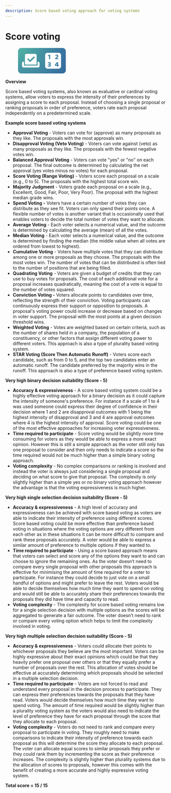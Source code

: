 ```yaml
---
description: Score based voting approach for voting systems
---
```


# Score voting

<div align="left">

<figure><img src="../../.gitbook/assets/score-voting.png" alt="" width="150"><figcaption></figcaption></figure>

</div>

**Overview**

Score based voting systems, also known as evaluative or cardinal voting systems, allow voters to express the intensity of their preferences by assigning a score to each proposal. Instead of choosing a single proposal or ranking proposals in order of preference, voters rate each proposal independently on a predetermined scale.



**Example score based voting systems**

* **Approval Voting** - Voters can vote for (approve) as many proposals as they like. The proposals with the most approvals win.
* **Disapproval Voting (Veto Voting)** - Voters can vote against (veto) as many proposals as they like. The proposals with the fewest negative votes win.
* **Balanced Approval Voting** - Voters can vote "yes" or "no" on each proposal. The final outcome is determined by calculating the net approval (yes votes minus no votes) for each proposal.
* **Score Voting (Range Voting)** - Voters score each proposal on a scale (e.g., 0 to 5). The proposals with the highest total score win.
* **Majority Judgment** - Voters grade each proposal on a scale (e.g., Excellent, Good, Fair, Poor, Very Poor). The proposal with the highest median grade wins.
* **Spend Voting -** Voters have a certain number of votes they can distribute as they see fit. Voters can only spend their points once. A flexible number of votes is another variant that is occasionally used that enables voters to decide the total number of votes they want to allocate.
* **Average Voting** - Each voter selects a numerical value, and the outcome is determined by calculating the average (mean) of all the votes.
* **Median Voting** - Each voter selects a numerical value, and the outcome is determined by finding the median (the middle value when all votes are ordered from lowest to highest).
* **Cumulative Voting** - Voters have multiple votes that they can distribute among one or more proposals as they choose. The proposals with the most votes win. The number of votes that can be distributed is often tied to the number of positions that are being filled.
* **Quadrating Voting** - Voters are given a budget of credits that they can use to buy votes for proposals. The cost of each additional vote for a proposal increases quadratically, meaning the cost of a vote is equal to the number of votes squared.
* **Conviction Voting -** Voters allocate points to candidates over time, reflecting the strength of their conviction. Voting participants can continuously express their support or opposition to proposals. A proposal's voting power could increase or decrease based on changes in voter support. The proposal with the most points at a given decision threshold wins.
* **Weighted Voting** - Votes are weighted based on certain criteria, such as the number of shares held in a company, the population of a constituency, or other factors that assign different voting power to different voters. This approach is also a type of plurality based voting system.
* **STAR Voting (Score Then Automatic Runoff)** - Voters score each candidate, such as from 0 to 5, and the top two candidates enter an automatic runoff. The candidate preferred by the majority wins in the runoff. This approach is also a type of preference based voting system.



**Very high binary decision suitability (Score - 5)**

* **Accuracy & expressiveness** - A score based voting system could be a highly effective voting approach for a binary decision as it could capture the intensity of someone's preference. For instance if a scale of 1 to 4 was used someone could express their degree of confidence in their decision where 1 and 2 are disapproval outcomes with 1 being the highest intensity of disapproval and 3 and 4 are approval outcomes where 4 is the highest intensity of approval. Score voting could be one of the most effective approaches for increasing voter expressiveness.
* **Time required to participate** - Score voting would be slightly more time consuming for voters as they would be able to express a more exact opinion. However this is still a simple approach as the voter still only has one proposal to consider and then only needs to indicate a score so the time required would not be much higher than a simple binary voting approach.
* **Voting complexity** - No complex comparisons or ranking is involved and instead the voter is always just considering a single proposal and deciding on what score to give that proposal. The complexity is only slightly higher than a simple yes or no binary voting approach however the advantage is that the voting expressiveness is much higher.



**Very high single selection decision suitability (Score - 5)**

* **Accuracy & expressiveness** - A high level of accuracy and expressiveness can be achieved with score based voting as voters are able to indicate their intensity of preference using different scores. Score based voting could be more effective than preference based voting in situations where the voting options are very different from each other as in these situations it can be more difficult to compare and rank these proposals accurately. A voter would be able to express a similar amount of preference to multiple options if they wanted to.
* **Time required to participate** - Using a score based approach means that voters can select and score any of the options they want to and can choose to ignore the remaining ones. As the voter doesn’t need to compare every single proposal with other proposals this approach is effective for minimising the amount of time required for a voter to participate. For instance they could decide to just vote on a small handful of options and might prefer to leave the rest. Voters would be able to decide themselves how much time they want to spend on voting and would still be able to accurately share their preferences towards the proposals they did have time and capacity to read.
* **Voting complexity** - The complexity for score based voting remains low for a single selection decision with multiple options as the scores will be aggregated to generate a fair outcome. The voter doesn’t need to rank or compare every voting option which helps to limit the complexity involved in voting.



**Very high multiple selection decision suitability (Score - 5)**

* **Accuracy & expressiveness** - Voters could allocate their points to whichever proposals they believe are the most important. Voters can be highly expressive about their exact opinions which could be that they heavily prefer one proposal over others or that they equally prefer a number of proposals over the rest. This allocation of votes should be effective at accurately determining which proposals should be selected in a multiple selection decision.
* **Time required to participate** - Voters are not forced to read and understand every proposal in the decision process to participate. They can express their preferences towards the proposals that they have read. Voters would decide themselves how much time they want to spend voting. The amount of time required would be slightly higher than a plurality voting system as the voters would also need to indicate the level of preference they have for each proposal through the score that they allocate to each proposal.
* **Voting complexity** - Voters do not need to rank and compare every proposal to participate in voting. They roughly need to make comparisons to indicate their intensity of preference towards each proposal as this will determine the score they allocate to each proposal. The voter can allocate equal scores to similar proposals they prefer or they could rank them by incrementing the score as their preference increases. The complexity is slightly higher than plurality systems due to the allocation of scores to proposals, however this comes with the benefit of creating a more accurate and highly expressive voting system.



**Total score = 15 / 15**
